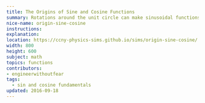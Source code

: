 ```yaml
---
title: The Origins of Sine and Cosine Functions
summary: Rotations around the unit circle can make sinusoidal functions.
nice-name: origin-sine-cosine
instructions:
explanation:
location: https://ccny-physics-sims.github.io/sims/origin-sine-cosine/
width: 800
height: 600
subject: math
topics: functions
contributors:
- engineerwithoutfear
tags:
  - sin and cosine fundamentals
updated: 2016-09-18
---
```

